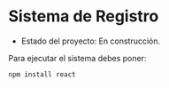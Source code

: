 <h1> Sistema de Registro</h1>

- Estado del proyecto: En construcción.
  
Para ejecutar el sistema debes poner:

```npm install react```
